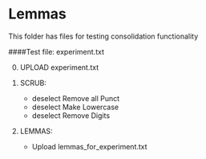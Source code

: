 Lemmas
======

This folder has files for testing consolidation functionality

####Test file: experiment.txt

0. UPLOAD experiment.txt

1. SCRUB: 
    - deselect Remove all Punct
    - deselect Make Lowercase
    - deselect Remove Digits
    
2. LEMMAS:
    - Upload lemmas_for_experiment.txt
